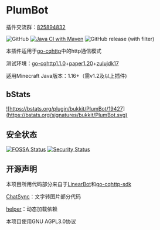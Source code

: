 # PlumBot

插件交流群：[825894832](http://qm.qq.com/cgi-bin/qm/qr?_wv=1027&k=-PcufP7TIjLBMOte4H8bHoNmMkP5xZT0&authKey=aPKkGldknKtdCUfX7hhWMFkAOuOpOUYuNZihsUZi9DXvIHVzJhuIRLVfTdCsobZt&noverify=0&group_code=825894832)

![GitHub](https://img.shields.io/github/license/RegadPoleCN/PlumBot)
[![Java CI with Maven](https://github.com/RegadPoleCN/PlumBot/actions/workflows/maven.yml/badge.svg)](https://github.com/RegadPoleCN/PlumBot/actions/workflows/maven.yml)
![GitHub release (with filter)](https://img.shields.io/github/v/release/RegadPoleCN/PlumBot)

本插件适用于[go-cqhttp](https://github.com/Mrs4s/go-cqhttp)中的http通信模式

测试环境：[go-cqhttp1.1.0](https://github.com/Mrs4s/go-cqhttp/releases/tag/v1.1.0)+[paper1.20](https://papermc.io/downloads/paper)+[zulujdk17](https://www.azul.com/downloads)

适用Minecraft Java版本：1.16+（需v1.2及以上插件)

## bStats

<a href="https://bstats.org/plugin/bukkit/PlumBot/19427">![https://bstats.org/plugin/bukkit/PlumBot/19427](https://bstats.org/signatures/bukkit/PlumBot.svg)</a>

## 安全状态

[![FOSSA Status](https://app.fossa.com/api/projects/git%2Bgithub.com%2FRegadPoleCN%2FPlumBot.svg?type=large)](https://app.fossa.com/projects/git%2Bgithub.com%2FRegadPoleCN%2FPlumBot?ref=badge_large)
[![Security Status](https://www.murphysec.com/platform3/v31/badge/1688843132023492608.svg)](https://www.murphysec.com/console/report/1688753239833206784/1688843132023492608)

## 开源声明

本项目所用代码部分来自于[LinearBot](https://github.com/LinearBit/LinearBot)和[go-cqhttp-sdk](https://github.com/nulltoworld/go-cqhttp-sdk)

[ChatSync](https://github.com/MakesYT/chatsync)：文字转图片部分代码

[helper](https://github.com/lucko/helper)：动态加载依赖

本项目使用GNU AGPL3.0协议